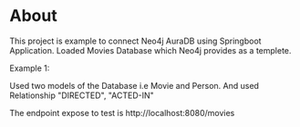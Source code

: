 # About

This project is example to connect Neo4j AuraDB using Springboot Application. Loaded Movies Database which Neo4j provides as a templete.

Example 1:

Used two models of the Database i.e Movie and Person. And used Relationship "DIRECTED", "ACTED-IN"

The endpoint expose to test is 
http://localhost:8080/movies
